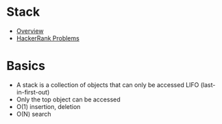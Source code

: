 # Stack

- [Overview](https://www.youtube.com/watch?v=wjI1WNcIntg)
- [HackerRank Problems](https://www.hackerrank.com/domains/data-structures?filters%5Bsubdomains%5D%5B%5D=stacks)

# Basics
- A stack is a collection of objects that can only be accessed LIFO (last-in-first-out)
- Only the top object can be accessed
- O(1) insertion, deletion
- O(N) search 